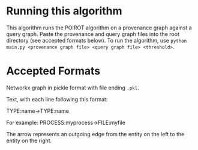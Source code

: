 # Running this algorithm

This algorithm runs the POIROT algorithm on a provenance graph against a query graph. Paste the provenance and query graph files into the root directory (see accepted formats below). To run the algorithm, use `python main.py <provenance graph file> <query graph file> <threshold>`.

# Accepted Formats
Networkx graph in pickle format with file ending `.pkl`.

Text, with each line following this format:

TYPE:name->TYPE:name

For example:
PROCESS:myprocess->FILE:myfile

The arrow represents an outgoing edge from the entity on the left to the entity on the right.